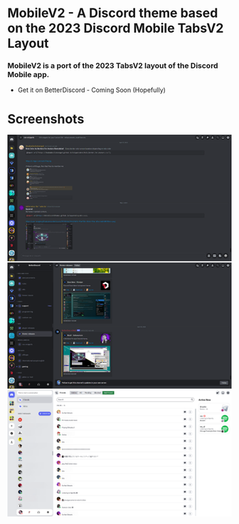 <h1 background="#ff0000">MobileV2 - A Discord theme based on the 2023 Discord Mobile TabsV2 Layout</h1>

### MobileV2 is a port of the 2023 TabsV2 layout of the Discord Mobile app.

- Get it on BetterDiscord - Coming Soon (Hopefully)


# Screenshots
<div align='center'>
<img src="https://github.com/DaBluLite/MobileV2/blob/master/Images/mobilev2-screenshot-1.png?raw=true"/>
</div>
<div align='center'>
<img src="https://github.com/DaBluLite/MobileV2/blob/master/Images/mobilev2-screenshot-2.png?raw=true"/>
</div>
<div align='center'>
<img src="https://github.com/DaBluLite/MobileV2/blob/master/Images/mobilev2-screenshot-3.png?raw=true"/>
</div>
